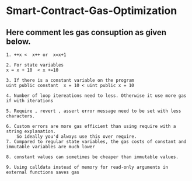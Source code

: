 # Smart-Contract-Gas-Optimization

## Here comment les gas consuption as given below.

    1. ++x <  x++ or  x=x+1

    2. For state variables 
    x = x + 10  < x +=10 

    3. If there is a constant variable on the program 
    uint public constant  x = 10 < uint public x = 10 
    
    4. Number of loop itereations need to less. Otherwise it use more gas if with iterations
    
    5. Require , revert , assert error message need to be set with less characters.
    
    6. Custom errors are more gas efficient than using require with a string explanation. 
        So ideally you'd always use this over require.
    7. Compared to regular state variables, the gas costs of constant and immutable variables are much lower
    
    8. constant values can sometimes be cheaper than immutable values.
    
    9. Using calldata instead of memory for read-only arguments in external functions saves gas


